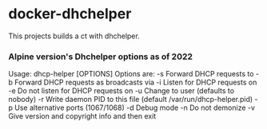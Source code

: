 # docker-dhchelper

This projects builds a ct with dhchelper.

### Alpine version's Dhchelper options as of 2022

Usage: dhcp-helper [OPTIONS]
Options are:
-s <server>      Forward DHCP requests to <server>
-b <interface>   Forward DHCP requests as broadcasts via <interface>
-i <interface>   Listen for DHCP requests on <interface>
-e <interface>   Do not listen for DHCP requests on <interface>
-u <user>        Change to user <user> (defaults to nobody)
-r <file>        Write daemon PID to this file (default /var/run/dhcp-helper.pid)
-p               Use alternative ports (1067/1068)
-d               Debug mode
-n               Do not demonize
-v               Give version and copyright info and then exit